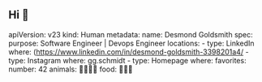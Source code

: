 ## Hi 👋


apiVersion: v23
kind: Human
metadata:
  name: Desmond Goldsmith
spec:
  purpose: Software Engineer | Devops Engineer
  locations:
    - type: LinkedIn
      where: (https://www.linkedin.com/in/desmond-goldsmith-3398201a4/
    - type: Instagram
      where: gg.schmidt
    - type: Homepage
      where: 
  favorites:
    number: 42
    animals: 🐶🐱🐻🐜
    food: 🌾🐔🥚


<!---
Desmondgoldsmith/Desmondgoldsmith is a ✨ special ✨ repository because its `README.md` (this file) appears on your GitHub profile.
You can click the Preview link to take a look at your changes.
--->
